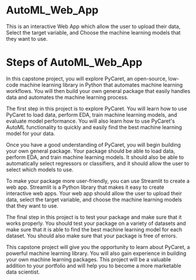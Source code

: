 # AutoML_Web_App
This is an interactive Web App which allow the user to upload their data, Select the target variable, and Choose the machine learning models that they want to use.


# Steps of AutoML_Web_App

In this capstone project, you will explore PyCaret, an open-source, low-code machine learning library in Python that automates machine learning workflows. You will then build your own general package that easily handles data and automates the machine learning process.

The first step in this project is to explore PyCaret. You will learn how to use PyCaret to load data, perform EDA, train machine learning models, and evaluate model performance. You will also learn how to use PyCaret's AutoML functionality to quickly and easily find the best machine learning model for your data.

Once you have a good understanding of PyCaret, you will begin building your own general package. Your package should be able to load data, perform EDA, and train machine learning models. It should also be able to automatically select regressors or classifiers, and it should allow the user to select which models to use.

To make your package more user-friendly, you can use Streamlit to create a web app. Streamlit is a Python library that makes it easy to create interactive web apps. Your web app should allow the user to upload their data, select the target variable, and choose the machine learning models that they want to use.

The final step in this project is to test your package and make sure that it works properly. You should test your package on a variety of datasets and make sure that it is able to find the best machine learning model for each dataset. You should also make sure that your package is free of errors.

This capstone project will give you the opportunity to learn about PyCaret, a powerful machine learning library. You will also gain experience in building your own machine learning packages. This project will be a valuable addition to your portfolio and will help you to become a more marketable data scientist.
